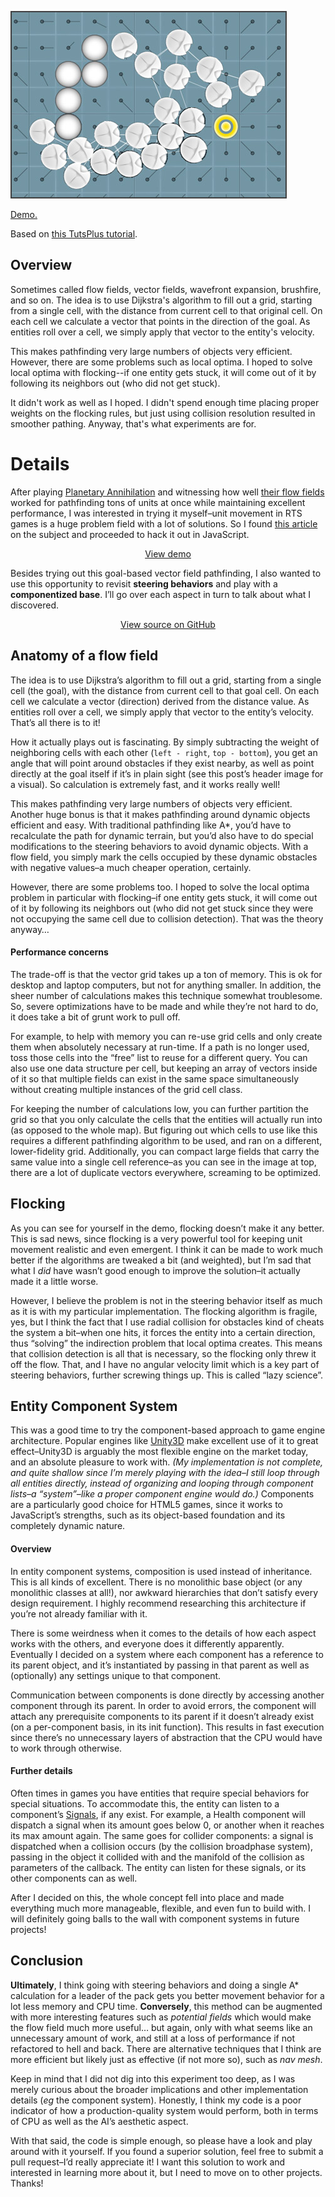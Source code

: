 ![screenshot](flow-field.jpg)

[Demo.](http://vonwolfehaus.github.io/flow-field/)

Based on [this TutsPlus tutorial](http://gamedev.tutsplus.com/tutorials/implementation/goal-based-vector-field-pathfinding/).

## Overview

Sometimes called flow fields, vector fields, wavefront expansion, brushfire, and so on. The idea is to use Dijkstra's algorithm to fill out a grid, starting from a single cell, with the distance from current cell to that original cell. On each cell we calculate a vector that points in the direction of the goal. As entities roll over a cell, we simply apply that vector to the entity's velocity.

This makes pathfinding very large numbers of objects very efficient. However, there are some problems such as local optima. I hoped to solve local optima with flocking--if one entity gets stuck, it will come out of it by following its neighbors out (who did not get stuck).

It didn't work as well as I hoped. I didn't spend enough time placing proper weights on the flocking rules, but just using collision resolution resulted in smoother pathing. Anyway, that's what experiments are for.

# Details

After playing [Planetary Annihilation](http://www.uberent.com/pa/) and witnessing how well [their flow fields](http://youtu.be/5Qyl7h7D1Q8?t=24m30s) worked for pathfinding tons of units at once while maintaining excellent performance, I was interested in trying it myself&#8211;unit movement in RTS games is a huge problem field with a lot of solutions. So I found [this article](http://gamedev.tutsplus.com/tutorials/implementation/goal-based-vector-field-pathfinding/) on the subject and proceeded to hack it out in JavaScript.

<p style="text-align: center;">
  <span class="button blue"><a href="http://vonwolfehaus.github.io/flow-field/" >View demo</a></span>
</p>

Besides trying out this goal-based vector field pathfinding, I also wanted to use this opportunity to revisit **steering behaviors** and play with a **componentized base**. I&#8217;ll go over each aspect in turn to talk about what I discovered.

<p style="text-align: center;">
  <span class="button black"><a href="https://github.com/vonWolfehaus/FlowField" >View source on GitHub</a></span>
</p>

## Anatomy of a flow field

The idea is to use Dijkstra&#8217;s algorithm to fill out a grid, starting from a single cell (the goal), with the distance from current cell to that goal cell. On each cell we calculate a vector (direction) derived from the distance value. As entities roll over a cell, we simply apply that vector to the entity&#8217;s velocity. That&#8217;s all there is to it!

How it actually plays out is fascinating. By simply subtracting the weight of neighboring cells with each other (`left - right`, `top - bottom`), you get an angle that will point around obstacles if they exist nearby, as well as point directly at the goal itself if it&#8217;s in plain sight (see this post&#8217;s header image for a visual). So calculation is extremely fast, and it works really well!

This makes pathfinding very large numbers of objects very efficient. Another huge bonus is that it makes pathfinding around dynamic objects efficient and easy. With traditional pathfinding like A*, you&#8217;d have to recalculate the path for dynamic terrain, but you&#8217;d also have to do special modifications to the steering behaviors to avoid dynamic objects. With a flow field, you simply mark the cells occupied by these dynamic obstacles with negative values&#8211;a much cheaper operation, certainly.

However, there are some problems too. I hoped to solve the local optima problem in particular with flocking&#8211;if one entity gets stuck, it will come out of it by following its neighbors out (who did not get stuck since they were not occupying the same cell due to collision detection). That was the theory anyway&#8230;

#### Performance concerns

The trade-off is that the vector grid takes up a ton of memory. This is ok for desktop and laptop computers, but not for anything smaller. In addition, the sheer number of calculations makes this technique somewhat troublesome. So, severe optimizations have to be made and while they&#8217;re not hard to do, it does take a bit of grunt work to pull off.

For example, to help with memory you can re-use grid cells and only create them when absolutely necessary at run-time. If a path is no longer used, toss those cells into the &#8220;free&#8221; list to reuse for a different query. You can also use one data structure per cell, but keeping an array of vectors inside of it so that multiple fields can exist in the same space simultaneously without creating multiple instances of the grid cell class.

For keeping the number of calculations low, you can further partition the grid so that you only calculate the cells that the entities will actually run into (as opposed to the whole map). But figuring out which cells to use like this requires a different pathfinding algorithm to be used, and ran on a different, lower-fidelity grid. Additionally, you can compact large fields that carry the same value into a single cell reference&#8211;as you can see in the image at top, there are a lot of duplicate vectors everywhere, screaming to be optimized.

## Flocking

As you can see for yourself in the demo, flocking doesn&#8217;t make it any better. This is sad news, since flocking is a very powerful tool for keeping unit movement realistic and even emergent. I think it can be made to work much better if the algorithms are tweaked a bit (and weighted), but I&#8217;m sad that what I _did_ have wasn&#8217;t good enough to improve the solution&#8211;it actually made it a little worse.

However, I believe the problem is not in the steering behavior itself as much as it is with my particular implementation. The flocking algorithm is fragile, yes, but I think the fact that I use radial collision for obstacles kind of cheats the system a bit&#8211;when one hits, it forces the entity into a certain direction, thus &#8220;solving&#8221; the indirection problem that local optima creates. This means that collision detection is all that is necessary, so the flocking only threw it off the flow. That, and I have no angular velocity limit which is a key part of steering behaviors, further screwing things up. This is called &#8220;lazy science&#8221;.

## Entity Component System

This was a good time to try the component-based approach to game engine architecture. Popular engines like [Unity3D](http://unity3d.com/) make excellent use of it to great effect&#8211;Unity3D is arguably the most flexible engine on the market today, and an absolute pleasure to work with. _(My implementation is not complete, and quite shallow since I&#8217;m merely playing with the idea&#8211;I still loop through all entities directly, instead of organizing and looping through component lists&#8211;a &#8220;system&#8221;&#8211;like a proper component engine would do.)_ Components are a particularly good choice for HTML5 games, since it works to JavaScript&#8217;s strengths, such as its object-based foundation and its completely dynamic nature.

#### Overview

In entity component systems, composition is used instead of inheritance. This is all kinds of excellent. There is no monolithic base object (or any monolithic classes at all!), nor awkward hierarchies that don&#8217;t satisfy every design requirement. I highly recommend researching this architecture if you&#8217;re not already familiar with it.

There is some weirdness when it comes to the details of how each aspect works with the others, and everyone does it differently apparently. Eventually I decided on a system where each component has a reference to its parent object, and it&#8217;s instantiated by passing in that parent as well as (optionally) any settings unique to that component.

Communication between components is done directly by accessing another component through its parent. In order to avoid errors, the component will attach any prerequisite components to its parent if it doesn&#8217;t already exist (on a per-component basis, in its init function). This results in fast execution since there&#8217;s no unnecessary layers of abstraction that the CPU would have to work through otherwise.

#### Further details

Often times in games you have entities that require special behaviors for special situations. To accommodate this, the entity can listen to a component&#8217;s [Signals](https://github.com/millermedeiros/js-signals), if any exist. For example, a Health component will dispatch a signal when its amount goes below 0, or another when it reaches its max amount again. The same goes for collider components: a signal is dispatched when a collision occurs (by the collision broadphase system), passing in the object it collided with and the manifold of the collision as parameters of the callback. The entity can listen for these signals, or its other components can as well.

After I decided on this, the whole concept fell into place and made everything much more manageable, flexible, and even fun to build with. I will definitely going balls to the wall with component systems in future projects!

## Conclusion

**Ultimately**, I think going with steering behaviors and doing a single A* calculation for a leader of the pack gets you better movement behavior for a lot less memory and CPU time. **Conversely**, this method can be augmented with more interesting features such as _potential fields_ which would make the flow field much more useful&#8230; but again, only with what seems like an unnecessary amount of work, and still at a loss of performance if not refactored to hell and back. There are alternative techniques that I think are more efficient but likely just as effective (if not more so), such as _nav mesh_.

Keep in mind that I did not dig into this experiment too deep, as I was merely curious about the broader implications and other implementation details (_eg_ the component system). Honestly, I think my code is a poor indicator of how a production-quality system would perform, both in terms of CPU as well as the AI&#8217;s aesthetic aspect.

With that said, the code is simple enough, so please have a look and play around with it yourself. If you found a superior solution, feel free to submit a pull request&#8211;I&#8217;d really appreciate it! I want this solution to work and interested in learning more about it, but I need to move on to other projects. Thanks!

